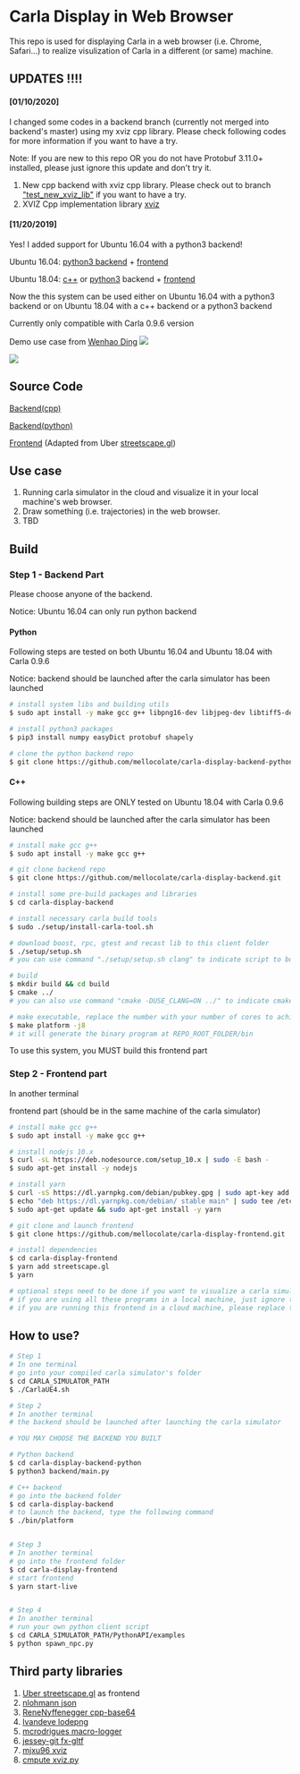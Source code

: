 
# Carla Display in Web Browser

This repo is used for displaying Carla in a web browser (i.e. Chrome, Safari...) to realize visulization of Carla in a different (or same) machine. 

## UPDATES !!!!

#### [01/10/2020]

I changed some codes in a backend branch (currently not merged into backend's master) using my xviz cpp library. Please check following codes for more information if you want to have a try.

Note: If you are new to this repo OR you do not have Protobuf 3.11.0+ installed, please just ignore this update and don't try it.

1. New cpp backend with xviz cpp library. Please check out to branch ["test_new_xviz_lib"](https://github.com/mellocolate/carla-display-backend/tree/test_new_xviz_lib) if you want to have a try.
2. XVIZ Cpp implementation library [xviz](https://github.com/wx9698/xviz)

 
#### [11/20/2019]

Yes! I added support for Ubuntu 16.04 with a python3 backend!

Ubuntu 16.04: [python3 backend](https://github.com/mellocolate/carla-display-backend-python) + [frontend](https://github.com/mellocolate/carla-display-frontend)

Ubuntu 18.04: [c++](https://github.com/mellocolate/carla-display-backend) or [python3](https://github.com/mellocolate/carla-display-backend-python) backend + [frontend](https://github.com/mellocolate/carla-display-frontend)

Now the this system can be used either on Ubuntu 16.04 with a python3 backend or on Ubuntu 18.04 with a c++ backend or a python3 backend

Currently only compatible with Carla 0.9.6 version

Demo use case from [Wenhao Ding](https://github.com/GilgameshD)
![](images/example_2.gif)

![](images/example.gif)

## Source Code

[Backend(cpp)](https://github.com/mellocolate/carla-display-backend)

[Backend(python)](https://github.com/mellocolate/carla-display-backend-python)

[Frontend](https://github.com/mellocolate/carla-display-frontend) (Adapted from Uber [streetscape.gl](https://github.com/uber/streetscape.gl))

## Use case
1. Running carla simulator in the cloud and visualize it in your local machine's web browser.
2. Draw something (i.e. trajectories) in the web browser.
3. TBD

## Build



### Step 1 - Backend Part
Please choose anyone of the backend. 

Notice: Ubuntu 16.04 can only run python backend

#### Python

Following steps are tested on both Ubuntu 16.04 and Ubuntu 18.04 with Carla 0.9.6

Notice: backend should be launched after the carla simulator has been launched
```bash
# install system libs and building utils
$ sudo apt install -y make gcc g++ libpng16-dev libjpeg-dev libtiff5-dev python3-pip

# install python3 packages
$ pip3 install numpy easyDict protobuf shapely

# clone the python backend repo
$ git clone https://github.com/mellocolate/carla-display-backend-python.git
```

#### C++
Following building steps are ONLY tested on Ubuntu 18.04 with Carla 0.9.6

Notice: backend should be launched after the carla simulator has been launched
```bash
# install make gcc g++
$ sudo apt install -y make gcc g++

# git clone backend repo
$ git clone https://github.com/mellocolate/carla-display-backend.git 

# install some pre-build packages and libraries
$ cd carla-display-backend

# install necessary carla build tools
$ sudo ./setup/install-carla-tool.sh

# download boost, rpc, gtest and recast lib to this client folder
$ ./setup/setup.sh                               
# you can use command "./setup/setup.sh clang" to indicate script to build with clang

# build
$ mkdir build && cd build
$ cmake ../
# you can also use command "cmake -DUSE_CLANG=ON ../" to indicate cmake to set default compiler to clang

# make executable, replace the number with your number of cores to achieve faster building speed
$ make platform -j8                                    
# it will generate the binary program at REPO_ROOT_FOLDER/bin
```

To use this system, you MUST build this frontend part
### Step 2 - Frontend part

In another terminal

frontend part (should be in the same machine of the carla simulator)
```bash
# install make gcc g++
$ sudo apt install -y make gcc g++

# install nodejs 10.x
$ curl -sL https://deb.nodesource.com/setup_10.x | sudo -E bash -
$ sudo apt-get install -y nodejs

# install yarn
$ curl -sS https://dl.yarnpkg.com/debian/pubkey.gpg | sudo apt-key add -
$ echo "deb https://dl.yarnpkg.com/debian/ stable main" | sudo tee /etc/apt/sources.list.d/yarn.list
$ sudo apt-get update && sudo apt-get install -y yarn

# git clone and launch frontend
$ git clone https://github.com/mellocolate/carla-display-frontend.git

# install dependencies
$ cd carla-display-frontend
$ yarn add streetscape.gl
$ yarn

# optional steps need to be done if you want to visualize a carla simulator on the cloud
# if you are using all these programs in a local machine, just ignore the following step
# if you are running this frontend in a cloud machine, please replace the serverUrl of 'localhost:8081' with 'YOUR_CLOUD_MACHINE_PUBLIC_IP:8081' in src/log-from-live.js
```

## How to use?
```bash
# Step 1
# In one terminal
# go into your compiled carla simulator's folder
$ cd CARLA_SIMULATOR_PATH
$ ./CarlaUE4.sh

# Step 2
# In another terminal
# the backend should be launched after launching the carla simulator

# YOU MAY CHOOSE THE BACKEND YOU BUILT

# Python backend
$ cd carla-display-backend-python
$ python3 backend/main.py

# C++ backend
# go into the backend folder
$ cd carla-display-backend
# to launch the backend, type the following command
$ ./bin/platform


# Step 3
# In another terminal
# go into the frontend folder
$ cd carla-display-frontend
# start frontend 
$ yarn start-live


# Step 4
# In another terminal
# run your own python client script
$ cd CARLA_SIMULATOR_PATH/PythonAPI/examples
$ python spawn_npc.py
```

## Third party libraries
1. [Uber streetscape.gl](https://github.com/uber/streetscape.gl) as frontend
2. [nlohmann json](https://github.com/nlohmann/json)
3. [ReneNyffenegger cpp-base64](https://github.com/ReneNyffenegger/cpp-base64)
4. [lvandeve lodepng](https://github.com/lvandeve/lodepng)
5. [mcrodrigues macro-logger](https://github.com/dmcrodrigues/macro-logger)
6. [jessey-git fx-gltf](https://github.com/jessey-git/fx-gltf)
7. [mjxu96 xviz](https://github.com/wx9698/xviz)
8. [cmpute xviz.py](https://github.com/cmpute/xviz.py)